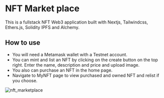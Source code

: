 # NFT Market place

This is a fullstack NFT Web3 application built with Nextjs, Tailwindcss, Ethers.js, Solidity IPFS and Alchemy.

## How to use

- You will need a Metamask wallet with a Testnet account.
- You can mint and list an NFT by clicking on the create button on the top right. Enter the name, description and price and upload image.
- You also can purchase an NFT in the home page.
- Navigate to MyNFT page to view purchased and owned NFT and relist if you choose.  


![nft_marketplace](https://user-images.githubusercontent.com/65251662/185633245-52298f53-7e5d-4a9e-b624-063c19dcf760.png)
